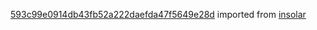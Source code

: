 [593c99e0914db43fb52a222daefda47f5649e28d](https://github.com/insolar/insolar/commit/593c99e0914db43fb52a222daefda47f5649e28d) imported from [insolar](https://github.com/insolar/insolar)
